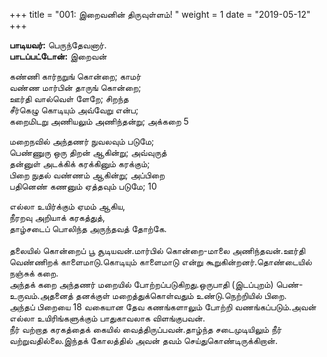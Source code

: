 ﻿+++
title = "001: இறைவனின் திருவுள்ளம்!  "
weight = 1
date = "2019-05-12"
+++

**பாடியவர்:** பெருந்தேவனார்.  
**பாடப்பட்டோன்:** இறைவன்  
  
கண்ணி கார்நறுங் கொன்றை; காமர்  
வண்ண மார்பின் தாருங் கொன்றை;  
ஊர்தி வால்வெள் ளேறே; சிறந்த  
சீர்கெழு கொடியும் அவ்வேறு என்ப;  
கறைமிடறு அணியலும் அணிந்தன்று; அக்கறை 5  
  
மறைநவில் அந்தணர் நுவலவும் படுமே;  
பெண்ணுரு ஒரு திறன் ஆகின்று; அவ்வுருத்  
தன்னுள் அடக்கிக் கரக்கினும் கரக்கும்;  
பிறை நுதல் வண்ணம் ஆகின்று; அப்பிறை  
பதினெண் கணனும் ஏத்தவும் படுமே; 10  
  
எல்லா உயிர்க்கும் ஏமம் ஆகிய,  
நீரறவு அறியாக் கரகத்துத்,  
தாழ்சடைப் பொலிந்த அருந்தவத் தோற்கே.  
   
தலையில் கொன்றைப் பூ சூடியவன்.மார்பில் கொன்றை-மாலை அணிந்தவன்.ஊர்தி வெண்ணிறக் காளைமாடு.கொடியும் காளைமாடு என்று கூறுகின்றனர்.தொண்டையில் நஞ்சுக் கறை.  
அந்தக் கறை அந்தணர் மறையில் போற்றப்படுகிறது.ஒருபாதி (இடப்புறம்) பெண்-உருவம்.அதனைத் தனக்குள் மறைத்துக்கொள்வதும் உண்டு.நெற்றியில் பிறை.  
அந்தப் பிறையை 18 வகையான தேவ கணங்களாலும் போற்றி வணங்கப்படும்.அவன் எல்லா உயிரிங்களுக்கும் பாதுகாவலாக விளங்குபவன்.  
நீர் வற்றாத கரகத்தைக் கையில் வைத்திருப்பவன்.தாழ்ந்த சடைமுடியிலும் நீர் வற்றுவதில்லை.இந்தக் கோலத்தில் அவன் தவம் செய்துகொண்டிருக்கிறான்.  
